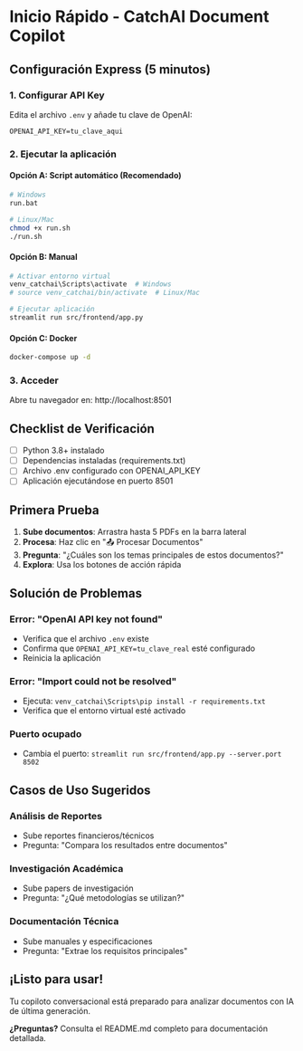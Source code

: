 # Inicio Rápido - CatchAI Document Copilot

## Configuración Express (5 minutos)

### 1. Configurar API Key
Edita el archivo `.env` y añade tu clave de OpenAI:
```
OPENAI_API_KEY=tu_clave_aqui
```

### 2. Ejecutar la aplicación

#### Opción A: Script automático (Recomendado)
```bash
# Windows
run.bat

# Linux/Mac
chmod +x run.sh
./run.sh
```

#### Opción B: Manual
```bash
# Activar entorno virtual
venv_catchai\Scripts\activate  # Windows
# source venv_catchai/bin/activate  # Linux/Mac

# Ejecutar aplicación
streamlit run src/frontend/app.py
```

#### Opción C: Docker
```bash
docker-compose up -d
```

### 3. Acceder
Abre tu navegador en: http://localhost:8501

## Checklist de Verificación

- [ ]  Python 3.8+ instalado
- [ ]  Dependencias instaladas (requirements.txt)
- [ ]  Archivo .env configurado con OPENAI_API_KEY
- [ ]  Aplicación ejecutándose en puerto 8501

##  Primera Prueba

1. **Sube documentos**: Arrastra hasta 5 PDFs en la barra lateral
2. **Procesa**: Haz clic en "📤 Procesar Documentos"
3. **Pregunta**: "¿Cuáles son los temas principales de estos documentos?"
4. **Explora**: Usa los botones de acción rápida

##  Solución de Problemas

### Error: "OpenAI API key not found"
- Verifica que el archivo `.env` existe
- Confirma que `OPENAI_API_KEY=tu_clave_real` esté configurado
- Reinicia la aplicación

### Error: "Import could not be resolved"
- Ejecuta: `venv_catchai\Scripts\pip install -r requirements.txt`
- Verifica que el entorno virtual esté activado

### Puerto ocupado
- Cambia el puerto: `streamlit run src/frontend/app.py --server.port 8502`

## Casos de Uso Sugeridos

### Análisis de Reportes
- Sube reportes financieros/técnicos
- Pregunta: "Compara los resultados entre documentos"

### Investigación Académica
- Sube papers de investigación
- Pregunta: "¿Qué metodologías se utilizan?"

### Documentación Técnica
- Sube manuales y especificaciones
- Pregunta: "Extrae los requisitos principales"

## ¡Listo para usar!

Tu copiloto conversacional está preparado para analizar documentos con IA de última generación.

**¿Preguntas?** Consulta el README.md completo para documentación detallada.
